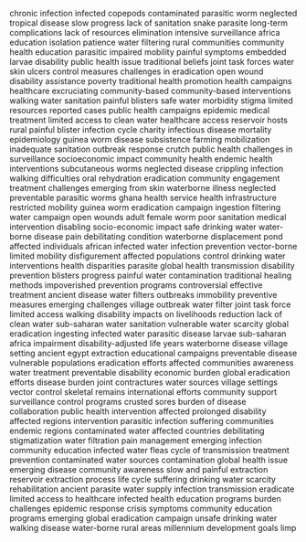 chronic infection infected copepods contaminated parasitic worm neglected tropical disease slow progress lack of sanitation snake parasite long-term complications lack of resources elimination intensive surveillance africa education isolation patience water filtering rural communities community health education parasitic impaired mobility painful symptoms embedded larvae disability public health issue traditional beliefs joint task forces water skin ulcers control measures challenges in eradication open wound disability assistance poverty traditional health promotion health campaigns healthcare excruciating community-based community-based interventions walking water sanitation painful blisters safe water morbidity stigma limited resources reported cases public health campaigns epidemic medical treatment limited access to clean water healthcare access reservoir hosts rural painful blister infection cycle charity infectious disease mortality epidemiology guinea worm disease subsistence farming mobilization inadequate sanitation outbreak response crutch public health challenges in surveillance socioeconomic impact community health endemic health interventions subcutaneous worms neglected disease crippling infection walking difficulties oral rehydration eradication community engagement treatment challenges emerging from skin waterborne illness neglected preventable parasitic worms ghana health service health infrastructure restricted mobility guinea worm eradication campaign ingestion filtering water campaign open wounds adult female worm poor sanitation medical intervention disabling socio-economic impact safe drinking water water-borne disease pain debilitating condition waterborne displacement pond affected individuals african infected water infection prevention vector-borne limited mobility disfigurement affected populations control drinking water interventions health disparities parasite global health transmission disability prevention blisters progress painful water contamination traditional healing methods impoverished prevention programs controversial effective treatment ancient disease water filters outbreaks immobility preventive measures emerging challenges village outbreak water filter joint task force limited access walking disability impacts on livelihoods reduction lack of clean water sub-saharan water sanitation vulnerable water scarcity global eradication ingesting infected water parasitic disease larvae sub-saharan africa impairment disability-adjusted life years waterborne disease village setting ancient egypt extraction educational campaigns preventable disease vulnerable populations eradication efforts affected communities awareness water treatment preventable disability economic burden global eradication efforts disease burden joint contractures water sources village settings vector control skeletal remains international efforts community support surveillance control programs crusted sores burden of disease collaboration public health intervention affected prolonged disability affected regions intervention parasitic infection suffering communities endemic regions contaminated water affected countries debilitating stigmatization water filtration pain management emerging infection community education infected water fleas cycle of transmission treatment prevention contaminated water sources contamination global health issue emerging disease community awareness slow and painful extraction reservoir extraction process life cycle suffering drinking water scarcity rehabilitation ancient parasite water supply infection transmission eradicate limited access to healthcare infected health education programs burden challenges epidemic response crisis symptoms community education programs emerging global eradication campaign unsafe drinking water walking disease water-borne rural areas millennium development goals limp